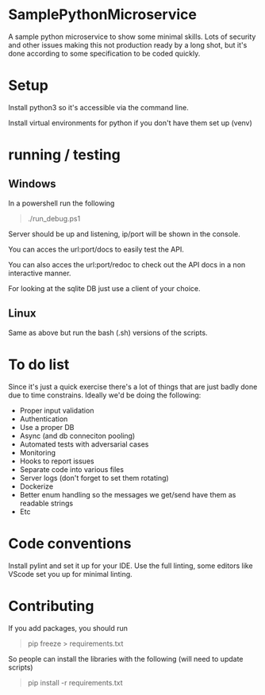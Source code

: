 # SamplePythonMicroservice

A sample python microservice to show some minimal skills. Lots of security and other issues making this not production ready by a long shot, but it's done according to some specification to be coded quickly.

# Setup

Install python3 so it's accessible via the command line.

Install virtual environments for python if you don't have them set up (venv)

# running / testing

## Windows

In a powershell run the following

> ./run_debug.ps1

Server should be up and listening, ip/port will be shown in the console.

You can acces the url:port/docs to easily test the API.

You can also acces the url:port/redoc to check out the API docs in a non interactive manner.

For looking at the sqlite DB just use a client of your choice.

## Linux

Same as above but run the bash (.sh) versions of the scripts.

# To do list

Since it's just a quick exercise there's a lot of things that are just badly done due to time constrains. Ideally we'd be doing the following:
* Proper input validation
* Authentication
* Use a proper DB
* Async (and db conneciton pooling)
* Automated tests with adversarial cases
* Monitoring
* Hooks to report issues
* Separate code into various files
* Server logs (don't forget to set them rotating)
* Dockerize
* Better enum handling so the messages we get/send have them as readable strings
* Etc

# Code conventions

Install pylint and set it up for your IDE. Use the full linting, some editors like VScode set you up for minimal linting.

# Contributing

If you add packages, you should run 

> pip freeze > requirements.txt

So people can install the libraries with the following (will need to update scripts)

> pip install -r requirements.txt
